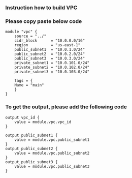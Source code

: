 ### Instruction how to build VPC
### Please copy paste below code
```
module "vpc" {
    source = "../"
    cidr_block      = "10.0.0.0/16"
    region          = "us-east-1"
    public_subnet1  = "10.0.1.0/24"
    public_subnet2  = "10.0.2.0/24"
    public_subnet3  = "10.0.3.0/24"
    private_subnet1 = "10.0.101.0/24"
    private_subnet2 = "10.0.102.0/24"
    private_subnet3 = "10.0.103.0/24"

    tags = {
    Name = "main"
    }    
}

```


### To get the output, please add the following code
```
output vpc_id {
    value = module.vpc.vpc_id
}

output public_subnet1 {
    value = module.vpc.public_subnet1
}
output public_subnet2 {
    value = module.vpc.public_subnet2
}
output public_subnet3 {
    value = module.vpc.public_subnet3
}
```